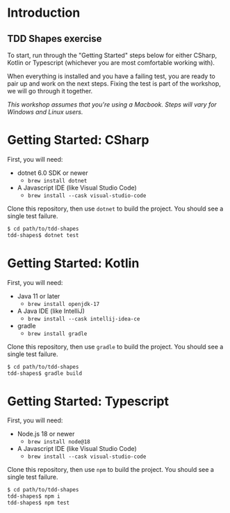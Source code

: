 # Introduction

## TDD Shapes exercise

To start, run through the "Getting Started" steps below for either CSharp, Kotlin or Typescript (whichever you are most comfortable working with).

When everything is installed and you have a failing test, you are ready to pair up and work on the next steps. Fixing the test is part of the workshop, we will go through it together.

_This workshop assumes that you're using a *Macbook*. Steps will vary for Windows and Linux users._

# Getting Started: CSharp

First, you will need:

- dotnet 6.0 SDK or newer
  - `brew install dotnet`
- A Javascript IDE (like Visual Studio Code)
  - `brew install --cask visual-studio-code`

Clone this repository, then use `dotnet` to build the project. You should see a single test failure.
```sh
$ cd path/to/tdd-shapes
tdd-shapes$ dotnet test
```

# Getting Started: Kotlin

First, you will need:

- Java 11 or later
  - `brew install openjdk-17`
- A Java IDE (like IntelliJ)
  - `brew install --cask intellij-idea-ce`
- gradle
  - `brew install gradle`

Clone this repository, then use `gradle` to build the project. You should see a single test failure.
```sh
$ cd path/to/tdd-shapes
tdd-shapes$ gradle build
```

# Getting Started: Typescript

First, you will need:

- Node.js 18 or newer
  - `brew install node@18`
- A Javascript IDE (like Visual Studio Code)
  - `brew install --cask visual-studio-code`

Clone this repository, then use `npm` to build the project. You should see a single test failure.
```sh
$ cd path/to/tdd-shapes
tdd-shapes$ npm i
tdd-shapes$ npm test
```
